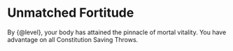 # Unmatched Fortitude
By {@level}, your body has attained the pinnacle of mortal vitality.
You have advantage on all Constitution Saving Throws.
